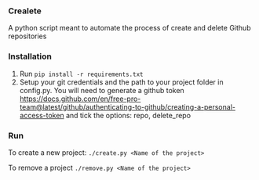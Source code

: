 ### Crealete

A python script meant to automate the process of create and delete Github repositories


### Installation

1) Run ```pip install -r requirements.txt ``` 
2) Setup your git credentials and the path to your project folder in config.py. You will need to generate a github token https://docs.github.com/en/free-pro-team@latest/github/authenticating-to-github/creating-a-personal-access-token and tick the options: repo, delete_repo

### Run

To create a new project: ```./create.py <Name of the project>```
  
To remove a project ```./remove.py <Name of the project>```
